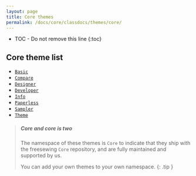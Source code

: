 ```yaml
---
layout: page
title: Core themes
permalink: /docs/core/classdocs/themes/core/
---
```

* TOC - Do not remove this line
{:toc}

## Core theme list 

- [`Basic`](basic)
- [`Compare`](compare)
- [`Designer`](designer)
- [`Developer`](developer)
- [`Info`](info)
- [`Paperless`](paperless)
- [`Sampler`](sampler)
- [`Theme`](theme)

> <h5 class="notoc">Core and core is two</h5>
>
> The namespace of these themes is `Core` to indicate that they ship with
> the freesewing `Core` repository, and are fully maintained and supported by us.
> 
> You can add your own themes to your own namespace.
{: .tip }
